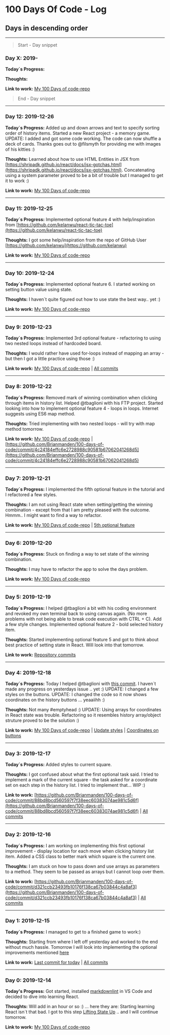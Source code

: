 
# 100 Days Of Code - Log

## Days in descending order

---

>Start - Day snippet

### Day X: 2019-

**Today´s Progress:**

**Thoughts:**

**Link to work:** [My 100 Days of code-repo](https://github.com/Brianmanden/100-days-of-code)

>End - Day snippet

---

### Day 12: 2019-12-26

**Today´s Progress:** Added up and down arrows and text to specify sorting order of history items. Started a new React project - a memory game. UPDATE: I added and got some code working. The code can now shuffle a deck of cards. Thanks goes out to @filsmyth for providing me with images of his kitties :)

**Thoughts:** Learned about how to use HTML Entities in JSX from [https://shripadk.github.io/react/docs/jsx-gotchas.html](https://shripadk.github.io/react/docs/jsx-gotchas.html). Concatenating using a system parameter proved to be a bit of trouble but I managed to get it to work :)

**Link to work:** [My 100 Days of code-repo](https://github.com/Brianmanden/100-days-of-code)

---

### Day 11: 2019-12-25

**Today´s Progress:** Implemented optional feature 4 with help/inspiration from [https://github.com/kelanwu/react-tic-tac-toe](https://github.com/kelanwu/react-tic-tac-toe)

**Thoughts:** I got some help/inspiration from the repo of GitHub User [https://github.com/kelanwu](https://github.com/kelanwu)

**Link to work:** [My 100 Days of code-repo](https://github.com/Brianmanden/100-days-of-code)

---

### Day 10: 2019-12-24

**Today´s Progress:** Implemented optional feature 6. I started working on setting button value using state.

**Thoughts:** I haven´t quite figured out how to use state the best way.. yet :)

**Link to work:** [My 100 Days of code-repo](https://github.com/Brianmanden/100-days-of-code)

---

### Day 9: 2019-12-23

**Today´s Progress:** Implemented 3rd optional feature - refactoring to using two nested loops instead of hardcoded board.

**Thoughts:** I would rather have used for-loops instead of mapping an array - but then I got a little practice using those :)

**Link to work:** [My 100 Days of code-repo](https://github.com/Brianmanden/100-days-of-code) | [All commits](https://github.com/Brianmanden/100-days-of-code/commits/master)

---

### Day 8: 2019-12-22

**Today´s Progress:** Removed mark of winning combination when clicking through items in history list. Helped @tbaglioni with his FTP project. Started looking into how to implement optional feature 4 - loops in loops. Internet suggests using ES6 map method.

**Thoughts:** Tried implementing with two nested loops - will try with map method tomorrow.

**Link to work:** [My 100 Days of code-repo](https://github.com/Brianmanden/100-days-of-code) | [https://github.com/Brianmanden/100-days-of-code/commit/4c24184effc6e2728988c90581b67062041268d5](https://github.com/Brianmanden/100-days-of-code/commit/4c24184effc6e2728988c90581b67062041268d5)

---

### Day 7: 2019-12-21

**Today´s Progress:** I implemented the fifth optional feature in the tutorial and I refactored a few styles.

**Thoughts:** I am not using React state when setting/getting the winning combination - except from that I am pretty pleased with the outcome. Hmmm.. I might want to find a way to refactor.

**Link to work:** [My 100 Days of code-repo](https://github.com/Brianmanden/100-days-of-code) | [5th optional feature](https://github.com/Brianmanden/100-days-of-code/commit/1d8d9309e07af861f5945429c19c6c9af0a807fd)

---

### Day 6: 2019-12-20

**Today´s Progress:** Stuck on finding a way to set state of the winning combination.

**Thoughts:** I may have to refactor the app to solve the days problem.

**Link to work:** [My 100 Days of code-repo](https://github.com/Brianmanden/100-days-of-code)

---

### Day 5: 2019-12-19

**Today´s Progress:** I helped @tbaglioni a bit with his coding environment and revoked my own terminal back to using canvas again. (No more problems with not being able to break code execution with CTRL + C). Add a few style changes. Implemented optional feature 2 - bold selected history item.

**Thoughts:** Started implementing optional feature 5 and got to think about best practice of setting state in React. Will look into that tomorrow.

**Link to work:** [Repository commits](https://github.com/Brianmanden/100-days-of-code/commits/master)

---

### Day 4: 2019-12-18

**Today´s Progress:** Today I helped @tbaglioni with [this commit](https://github.com/tbaglioni/100-days-of-code/commit/ccfe907cab3d4ffc4b7b50532040a887ba996c5f). I haven´t made any progress on yesterdays issue .. yet :) UPDATE: I changed a few styles on the buttons. UPDATE: I changed the code so it now shows coordinates on the history buttons ... yeaaiihh :)

**Thoughts:** Not many #emptyhead :) UPDATE: Using arrays for coordinates in React state was trouble. Refactoring so it resembles history array/object struture proved to be the solution :)

**Link to work:** [My 100 Days of code-repo](https://github.com/Brianmanden/100-days-of-code) |
[Update styles](https://github.com/Brianmanden/100-days-of-code/commit/f365b7ef144025392afcadf0e538c9729a69cee9) |
[Coordinates on buttons](https://github.com/Brianmanden/100-days-of-code/commit/a0b6b9d1e4bb0a190317a31ccecf8130d82b5a4c)

---

### Day 3: 2019-12-17

**Today´s Progress:** Added styles to current square.

**Thoughts:** I got confused about what the first optional task said. I tried to implement a mark of the current square - the task asked for a coordinate set on each step in the history list. I tried to implement that... WIP :)

**Link to work:** [https://github.com/Brianmanden/100-days-of-code/commit/88bd8bcd560597f7f38eec60383074ae981c5d6f](https://github.com/Brianmanden/100-days-of-code/commit/88bd8bcd560597f7f38eec60383074ae981c5d6f) |  [All commits](https://github.com/Brianmanden/100-days-of-code)

---

### Day 2: 2019-12-16

**Today´s Progress:** I am working on implementing this first optional improvement - display location for each move when clicking history list item. Added a CSS class to better mark which square is the current one.

**Thoughts:** I am stuck on how to pass down and use arrays as parameters to a method. They seem to be passed as arrays but I cannot loop over them.

**Link to work:** [https://github.com/Brianmanden/100-days-of-code/commit/d321ccb23493fb10176f138ca67b03844c4a8af3](https://github.com/Brianmanden/100-days-of-code/commit/d321ccb23493fb10176f138ca67b03844c4a8af3) | [All commits](https://github.com/Brianmanden/100-days-of-code/commits/master)

---

### Day 1: 2019-12-15

**Today´s Progress:** I managed to get to a finished game to work:)

**Thoughts:** Starting from where I left off yesterday and worked to the end without much hassle. Tomorrow I will look into implementing the optional improvements mentioned [here](https://reactjs.org/tutorial/tutorial.html#wrapping-up)

**Link to work:**  [Last commit for today](https://github.com/Brianmanden/100-days-of-code/commit/0e0d9066bec4bfe64c373149fd39acb62936110c) | [All commits](https://github.com/Brianmanden/100-days-of-code/commits/master)

---

### Day 0: 2019-12-14

**Today's Progress:** Got started, installed [markdownlint](https://marketplace.visualstudio.com/items?itemName=DavidAnson.vscode-markdownlint) in VS Code and decided to dive into learning React.

**Thoughts:** Will add in an hour or so :) ... here they are: Starting learning React isn´t that bad. I got to this step [Lifting State Up](https://reactjs.org/tutorial/tutorial.html#lifting-state-up) .. and I will continue tomorrow.

**Link to work:** [My 100 Days of code-repo](https://github.com/Brianmanden/100-days-of-code)
